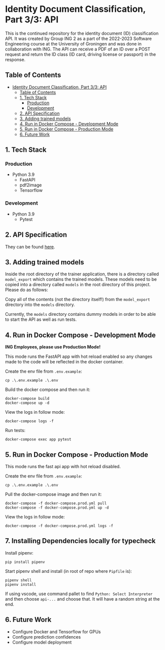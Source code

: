 # Identity Document Classification, Part 3/3: API

This is the continued repository for the identity document (ID) classification API. It was created by Group ING 2 as a part of the 2022-2023 Software Engineering course at the University of Groningen and was done in collaboration with ING. The API can receive a PDF of an ID over a POST request and return the ID class (ID card, driving license or passport) in the response.

## Table of Contents

- [Identity Document Classification, Part 3/3: API](#identity-document-classification-part-33-api)
  - [Table of Contents](#table-of-contents)
  - [1. Tech Stack](#1-tech-stack)
    - [Production](#production)
    - [Development](#development)
  - [2. API Specification](#2-api-specification)
  - [3. Adding trained models](#3-adding-trained-models)
  - [4. Run in Docker Compose - Development Mode](#4-run-in-docker-compose---development-mode)
  - [5. Run in Docker Compose - Production Mode](#5-run-in-docker-compose---production-mode)
  - [6. Future Work](#6-future-work)

## 1. Tech Stack

### Production

- Python 3.9
  - FastAPI
  - pdf2image
  - Tensorflow

### Development

- Python 3.9
  - Pytest

## 2. API Specification

They can be found [here](spec.yml).

## 3. Adding trained models

Inside the root directory of the trainer application, there is a directory called `model_export` which contains the trained models. These models need to be copied into a directory called `models` in the root directory of this project. Please do as follows:

Copy all of the contents (not the directory itself!) from the `model_export` directory into the `models` directory.

Currently, the `models` directory contains dummy models in order to be able to start the API as well as run tests.

## 4. Run in Docker Compose - Development Mode

**ING Employees, please use Production Mode!**

This mode runs the FastAPI app with hot reload enabled so any changes made to the code will be reflected in the docker container.

Create the env file from `.env.example`:

```terminal
cp .\.env.example .\.env
```

Build the docker compose and then run it:

```terminal
docker-compose build
docker-compose up -d
```

View the logs in follow mode:

```terminal
docker-compose logs -f
```

Run tests:

```terminal
docker-compose exec app pytest
```

## 5. Run in Docker Compose - Production Mode

This mode runs the fast api app with hot reload disabled.

Create the env file from `.env.example`:

```terminal
cp .\.env.example .\.env
```

Pull the docker-compose image and then run it:

```terminal
docker-compose -f docker-compose.prod.yml pull
docker-compose -f docker-compose.prod.yml up -d
```

View the logs in follow mode:

```terminal
docker-compose -f docker-compose.prod.yml logs -f
```

## 7. Installing Dependencies locally for typecheck

Install pipenv:

```terminal
pip install pipenv
```

Start pipenv shell and install (in root of repo where `Pipfile` is):

```terminal
pipenv shell
pipenv install
```

If using vscode, use command pallet to find `Python: Select Interpreter` and then choose `api-...` and choose that. It will have a random string at the end.

## 6. Future Work

 - Configure Docker and Tensorflow for GPUs
 - Configure prediction confidences
 - Configure model deployment